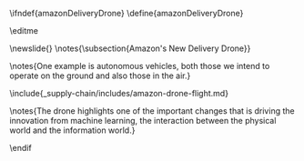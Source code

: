 \ifndef{amazonDeliveryDrone}
\define{amazonDeliveryDrone}

\editme

\newslide{}
\notes{\subsection{Amazon's New Delivery Drone}}

\notes{One example is autonomous vehicles, both those we intend to operate on the ground and also those in the air.}

\include{_supply-chain/includes/amazon-drone-flight.md}

\notes{The drone highlights one of the important changes that is driving the innovation from machine learning, the interaction between the physical world and the information world.}

\endif
